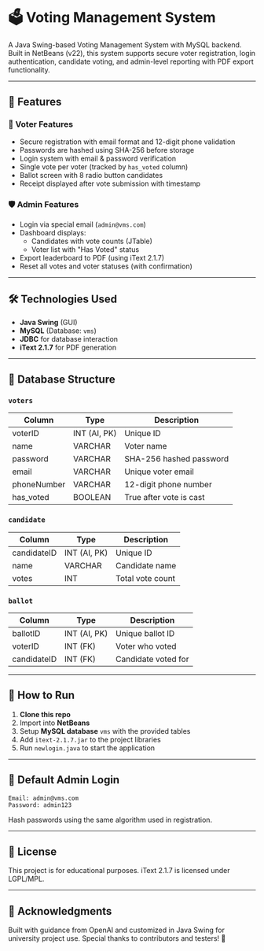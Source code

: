 # 🗳️ Voting Management System

A Java Swing-based Voting Management System with MySQL backend. Built in NetBeans (v22), this system supports secure voter registration, login authentication, candidate voting, and admin-level reporting with PDF export functionality.

---

## 📌 Features

### 👤 Voter Features

- Secure registration with email format and 12-digit phone validation
- Passwords are hashed using SHA-256 before storage
- Login system with email & password verification
- Single vote per voter (tracked by `has_voted` column)
- Ballot screen with 8 radio button candidates
- Receipt displayed after vote submission with timestamp

### 🛡️ Admin Features

- Login via special email (`admin@vms.com`)
- Dashboard displays:
  - Candidates with vote counts (JTable)
  - Voter list with "Has Voted" status
- Export leaderboard to PDF (using iText 2.1.7)
- Reset all votes and voter statuses (with confirmation)

---

## 🛠️ Technologies Used

- **Java Swing** (GUI)
- **MySQL** (Database: `vms`)
- **JDBC** for database interaction
- **iText 2.1.7** for PDF generation

---

## 🧩 Database Structure

### `voters`

| Column      | Type         | Description             |
| ----------- | ------------ | ----------------------- |
| voterID     | INT (AI, PK) | Unique ID               |
| name        | VARCHAR      | Voter name              |
| password    | VARCHAR      | SHA-256 hashed password |
| email       | VARCHAR      | Unique voter email      |
| phoneNumber | VARCHAR      | 12-digit phone number   |
| has_voted   | BOOLEAN      | True after vote is cast |

### `candidate`

| Column      | Type         | Description      |
| ----------- | ------------ | ---------------- |
| candidateID | INT (AI, PK) | Unique ID        |
| name        | VARCHAR      | Candidate name   |
| votes       | INT          | Total vote count |

### `ballot`

| Column      | Type         | Description         |
| ----------- | ------------ | ------------------- |
| ballotID    | INT (AI, PK) | Unique ballot ID    |
| voterID     | INT (FK)     | Voter who voted     |
| candidateID | INT (FK)     | Candidate voted for |

---

## 🚀 How to Run

1. **Clone this repo**
2. Import into **NetBeans**
3. Setup **MySQL database** `vms` with the provided tables
4. Add `itext-2.1.7.jar` to the project libraries
5. Run `newlogin.java` to start the application

---

## 🔐 Default Admin Login

```
Email: admin@vms.com
Password: admin123
```

Hash passwords using the same algorithm used in registration.

---

## 📄 License

This project is for educational purposes. iText 2.1.7 is licensed under LGPL/MPL.

---

## 🙌 Acknowledgments

Built with guidance from OpenAI and customized in Java Swing for university project use. Special thanks to contributors and testers! 💙
